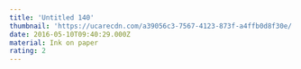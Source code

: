 ```yaml
---
title: 'Untitled 140'
thumbnail: 'https://ucarecdn.com/a39056c3-7567-4123-873f-a4ffb0d8f30e/'
date: 2016-05-10T09:40:29.000Z
material: Ink on paper
rating: 2
---
```

